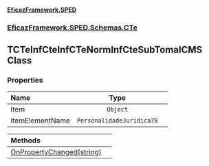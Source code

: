 #### [EficazFramework.SPED](EficazFrameworkSPED.md 'EficazFramework SPED')
### [EficazFramework.SPED.Schemas.CTe](EficazFramework.SPED.Schemas.CTe.md 'EficazFramework.SPED.Schemas.CTe')

## TCTeInfCteInfCTeNormInfCteSubTomaICMS Class
### Properties

| Name | Type | |
| :--- | :---: | :--- |
| Item | `Object` |  |
| ItemElementName | `PersonalidadeJuridica78` |  |

| Methods | |
| :--- | :--- |
| [OnPropertyChanged(string)](EficazFramework.SPED.Schemas.CTe/TCTeInfCteInfCTeNormInfCteSubTomaICMS/OnPropertyChanged(string).md 'EficazFramework.SPED.Schemas.CTe.TCTeInfCteInfCTeNormInfCteSubTomaICMS.OnPropertyChanged(string)') | |

